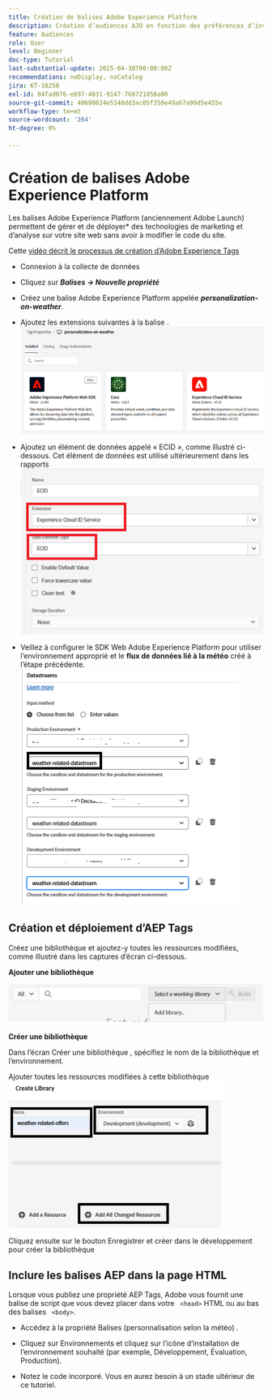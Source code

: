 ```yaml
---
title: Création de balises Adobe Experience Platform
description: Création d’audiences AJO en fonction des préférences d’investissement des utilisateurs (actions, obligations, CD)
feature: Audiences
role: User
level: Beginner
doc-type: Tutorial
last-substantial-update: 2025-04-30T00:00:00Z
recommendations: noDisplay, noCatalog
jira: KT-18258
exl-id: 04fad076-e897-4831-9147-768721858a80
source-git-commit: 40690024e5348dd3ac05f350e49a67a99d5e455e
workflow-type: tm+mt
source-wordcount: '264'
ht-degree: 0%

---
```


# Création de balises Adobe Experience Platform

Les balises Adobe Experience Platform (anciennement Adobe Launch) permettent de gérer et de déployer* des technologies de marketing et d’analyse sur votre site web sans avoir à modifier le code du site.

Cette [ vidéo décrit le processus de création d’Adobe Experience Tags](https://experienceleague.adobe.com/en/playlists/experience-platform-get-started-with-tags)

- Connexion à la collecte de données
- Cliquez sur _**Balises -> Nouvelle propriété**_

- Créez une balise Adobe Experience Platform appelée _**personalization-on-weather**_.

- Ajoutez les extensions suivantes à la balise .
  ![tags-extensions](assets/tags-extensions1.png)
- Ajoutez un élément de données appelé « ECID », comme illustré ci-dessous. Cet élément de données est utilisé ultérieurement dans les rapports
  ![ecid-data-element](assets/ecid-data-element.png)

- Veillez à configurer le SDK Web Adobe Experience Platform pour utiliser l’environnement approprié et le **flux de données lié à la météo** créé à l’étape précédente.
  ![configuration-sdk-web](assets/tags-extensions.png)



## Création et déploiement d’AEP Tags


Créez une bibliothèque et ajoutez-y toutes les ressources modifiées, comme illustré dans les captures d’écran ci-dessous.

**Ajouter une bibliothèque**

![nouvelle-bibliothèque](assets/tag-add-library.png)

**Créer une bibliothèque**

Dans l’écran Créer une bibliothèque , spécifiez le nom de la bibliothèque et l’environnement.

Ajouter toutes les ressources modifiées à cette bibliothèque
![bibliothèque-balises](assets/tag-build-library.png)

Cliquez ensuite sur le bouton Enregistrer et créer dans le développement pour créer la bibliothèque

## Inclure les balises AEP dans la page HTML

Lorsque vous publiez une propriété AEP Tags, Adobe vous fournit une balise de script que vous devez placer dans votre ``` <head>``` HTML ou au bas des balises ``` <body>```.

- Accédez à la propriété Balises (personnalisation selon la météo) .

- Cliquez sur Environnements et cliquez sur l’icône d’installation de l’environnement souhaité (par exemple, Développement, Évaluation, Production).

- Notez le code incorporé. Vous en aurez besoin à un stade ultérieur de ce tutoriel.
